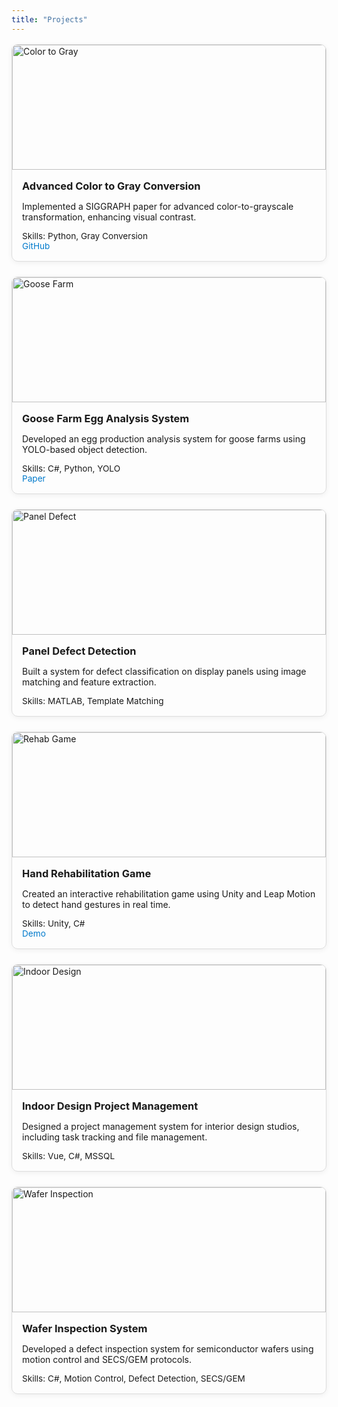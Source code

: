 ```yaml
---
title: "Projects"
---
```


<style>
.card-container {
  display: grid;
  grid-template-columns: repeat(auto-fit, minmax(280px, 1fr));
  gap: 1.5rem;
  margin-top: 1rem;
}
.card {
  border: 1px solid #ddd;
  border-radius: 10px;
  overflow: hidden;
  box-shadow: 0 2px 8px rgba(0, 0, 0, 0.06);
  display: flex;
  flex-direction: column;
  transition: transform 0.2s ease;
}
.card:hover {
  transform: translateY(-4px);
}
.card img {
  width: 100%;
  height: 200px;
  object-fit: scale-down;
}
.card-content {
  padding: 1rem;
}
.card h3 {
  margin: 0 0 0.5rem;
}
.card .skills {
  margin-top: 0.5rem;
  font-size: 0.85rem;
}
.card a {
  display: inline-block;
  font-size: 0.85rem;
  color: #007acc;
  text-decoration: none;
}
</style>

<div class="card-container">

  <div class="card">
    <img src="/images/Advanced-Color-to-Gray-Conversion.png" alt="Color to Gray" />
    <div class="card-content">
      <h3>Advanced Color to Gray Conversion</h3>
      <p>Implemented a SIGGRAPH paper for advanced color-to-grayscale transformation, enhancing visual contrast.</p>
      <div class="skills">Skills: Python, Gray Conversion</div>
      <a target="_blank" href="https://github.com/yanzzzzzzzzz/Advanced-Color-to-Gray-Conversion">GitHub</a>
    </div>
  </div>

  <div class="card">
    <img src="/images/goose-farm.png" alt="Goose Farm" />
    <div class="card-content">
      <h3>Goose Farm Egg Analysis System</h3>
      <p>Developed an egg production analysis system for goose farms using YOLO-based object detection.</p>
      <div class="skills">Skills: C#, Python, YOLO</div>
      <a target="_blank" href="https://ieeexplore.ieee.org/document/8644970">Paper</a>
    </div>
  </div>

  <div class="card">
    <img src="/images/panel-detection.jpg" alt="Panel Defect" />
    <div class="card-content">
      <h3>Panel Defect Detection</h3>
      <p>Built a system for defect classification on display panels using image matching and feature extraction.</p>
      <div class="skills">Skills: MATLAB, Template Matching</div>
    </div>
  </div>

  <div class="card">
    <img src="/images/hand-rehabilitation-game.png" alt="Rehab Game" />
    <div class="card-content">
      <h3>Hand Rehabilitation Game</h3>
      <p>Created an interactive rehabilitation game using Unity and Leap Motion to detect hand gestures in real time.</p>
      <div class="skills">Skills: Unity, C#</div>
      <a target="_blank" href="https://youtu.be/IYXUUOW3wrU?si=VhDoxTl7Gz7xgQmH">Demo</a>
    </div>
  </div>

  <div class="card">
    <img src="/images/indoor-design-project-management-system.png" alt="Indoor Design" />
    <div class="card-content">
      <h3>Indoor Design Project Management</h3>
      <p>Designed a project management system for interior design studios, including task tracking and file management.</p>
      <div class="skills">Skills: Vue, C#, MSSQL</div>
    </div>
  </div>

  <div class="card">
    <img src="/images/Wafer-Inspection.jpg" alt="Wafer Inspection" />
    <div class="card-content">
      <h3>Wafer Inspection System</h3>
      <p>Developed a defect inspection system for semiconductor wafers using motion control and SECS/GEM protocols.</p>
      <div class="skills">Skills: C#, Motion Control, Defect Detection, SECS/GEM</div>
    </div>
  </div>
</div>

